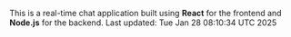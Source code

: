 This is a real-time chat application built using **React** for the frontend and **Node.js** for the backend.
Last updated: Tue Jan 28 08:10:34 UTC 2025
